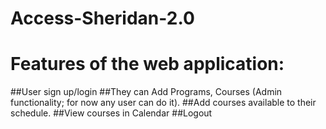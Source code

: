 # Access-Sheridan-2.0

# Features of the web application:

##User sign up/login
##They can Add Programs, Courses (Admin functionality; for now any user can do it). 
##Add courses available to their schedule. 
##View courses in Calendar
##Logout
